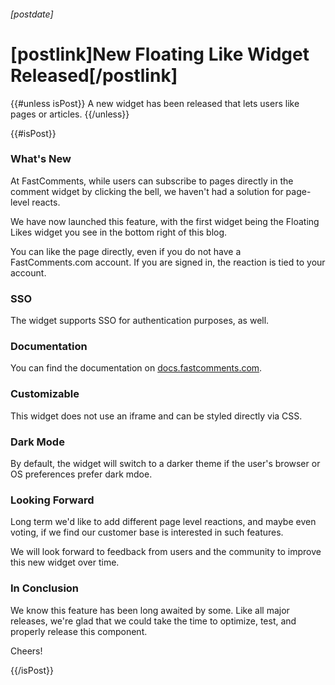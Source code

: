 ###### [postdate]
# [postlink]New Floating Like Widget Released[/postlink]

{{#unless isPost}}
A new widget has been released that lets users like pages or articles.
{{/unless}}

{{#isPost}}

### What's New

At FastComments, while users can subscribe to pages directly in the comment widget by clicking the bell, we haven't had a solution for page-level reacts.

We have now launched this feature, with the first widget being the Floating Likes widget you see in the bottom right of this blog.

You can like the page directly, even if you do not have a FastComments.com account. If you are signed in, the reaction is tied to your account.

### SSO

The widget supports SSO for authentication purposes, as well.

### Documentation

You can find the documentation on [docs.fastcomments.com](https://docs.fastcomments.com/guide-page-reacts.html).

### Customizable

This widget does not use an iframe and can be styled directly via CSS.

### Dark Mode

By default, the widget will switch to a darker theme if the user's browser or OS preferences prefer dark mdoe.

### Looking Forward

Long term we'd like to add different page level reactions, and maybe even voting, if we find our customer base is interested in such features.

We will look forward to feedback from users and the community to improve this new widget over time.

### In Conclusion

We know this feature has been long awaited by some. Like all major releases, we're glad that we could take the time to optimize, test, and properly release this component.

Cheers!

{{/isPost}}
